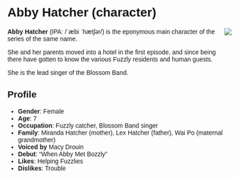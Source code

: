 <div style="font-family: Helvetica, sans-serif;">
<h1>Abby Hatcher (character)</h1>
<img align="right" src="https://static.wikia.nocookie.net/abby-hatcher/images/5/5c/Abby_Hatcher_picture.png">
<p><b>Abby Hatcher</b> (IPA: /ˈæbi ˈhætʃər/) is the eponymous main character of the series of the same name.</p>
<p>She and her parents moved into a hotel in the first episode, and since being there have gotten to know the various Fuzzly residents and human guests.</p>
<p>She is the lead singer of the Blossom Band.</p>
<h2>Profile</h2>
<ul>
<li><strong>Gender</strong>: Female</li>
<li><strong>Age</strong>: 7</li>
<li><strong>Occupation</strong>: Fuzzly catcher, Blossom Band singer</li>
<li><strong>Family</strong>: Miranda Hatcher (mother), Lex Hatcher (father), Wai Po (maternal grandmother)</li>
<li><strong>Voiced by</strong> Macy Drouin</li>
<li><strong>Debut</strong>: “When Abby Met Bozzly”</li>
<li><strong>Likes</strong>: Helping Fuzzlies</li>
<li><strong>Dislikes</strong>: Trouble</li>
</ul>
</div>